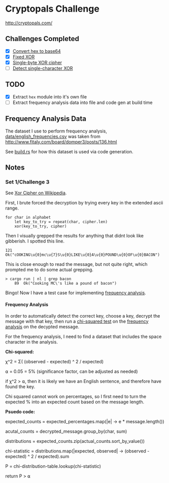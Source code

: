 # Cryptopals Challenge

http://cryptopals.com/


## Challenges Completed

- [x] [Convert hex to base64](http://cryptopals.com/sets/1/challenges/1)
- [x] [Fixed XOR](http://cryptopals.com/sets/1/challenges/2)
- [x] [Single-byte XOR cipher](http://cryptopals.com/sets/1/challenges/3)
- [ ] [Detect single-character XOR](http://cryptopals.com/sets/1/challenges/4)

## TODO

- [x] Extract `hex` module into it's own file
- [ ] Extract frequency analysis data into file and code gen at build time

## Frequency Analysis Data

The dataset I use to perform frequency analysis, [data/english_frequencies.csv](data/english_frequencies.csv) was taken from  http://www.fitaly.com/board/domper3/posts/136.html

See [build.rs](build.rs) for how this dataset is used via code generation.

## Notes

### Set 1/Challenge 3

See [Xor Cipher on Wikipedia](https://en.wikipedia.org/wiki/XOR_cipher).

First, I brute forced the decryption by trying every key in the extended ascii range.

```
for char in alphabet
    let key_to_try = repeat(char, cipher.len)
    xor(key_to_try, cipher)
```

Then I visually grepped the results for anything that didnt look like gibberish.
I spotted this line.

```
121  Ok("cOOKING\u{0}mc\u{7}S\u{0}LIKE\u{0}A\u{0}POUND\u{0}OF\u{0}BACON")
```

This is close enough to read the message, but not quite right,
which prompted me to do some actual grepping.

```
> cargo run | nl | grep bacon
    89  Ok("Cooking MC\'s like a pound of bacon")
```

Bingo!
Now I have a test case for implementing [frequency analysis](https://en.wikipedia.org/wiki/Frequency_analysis).

#### Frequency Analysis

In order to automatically detect the correct key, choose a key, decrypt the message with that key,
then run a [chi-squared test][chi-squared] on the [frequency analysis][freq-analysis] on the decypted message.

For the frequency analysis, I need to find a dataset that includes the space character in the analysis. 

[chi-squared]: https://en.wikipedia.org/wiki/Chi-squared_test
[freq-analysis]: https://en.wikipedia.org/wiki/Frequency_analysis

**Chi-squared:**

χ^2 =  Σ( (observed - expected) ^ 2 / expected)

⍺ = 0.05 = 5% (significance factor, can be adjusted as needed)

if χ^2 > ⍺, then it is likely we have an English sentence, and therefore have found the key.

Chi squared cannot work on percentages, so I first need to turn the expected % into an expected count based on the message length.

**Psuedo code:**

expected_counts = 
	expected_percentages.map(|e| -> e * message.length())

acutal_counts = decrypted_message.group_by(char, sum)

distributions = expected_counts.zip(actual_counts.sort_by_value())

chi-statistic = distributions.map(|expected, observed| -> (observed - expected) ^ 2 / expected).sum

P = chi-distribution-table.lookup(chi-statistic)

return P > ⍺

